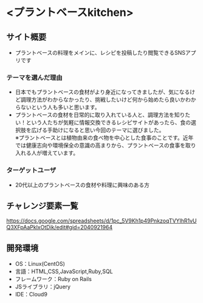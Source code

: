 # <プラントベースkitchen>


## サイト概要
- プラントベースの料理をメインに、レシピを投稿したり閲覧できるSNSアプリです


### テーマを選んだ理由
- 日本でもプラントベースの食材がより身近になってきましたが、気になるけど調理方法がわからなかったり、挑戦したいけど何から始めたら良いかわからないという人も多いと思います。
- プラントベースの食材を日常的に取り入れている人と、調理方法を知りたい！という人たちが気軽に情報交換できるレシピサイトがあったら、食の選択肢を広げる手助けになると思い今回のテーマに選びました。  
※プラントベースとは植物由来の食べ物を中心とした食事のことです。近年では健康志向や環境保全の意識の高まりから、プラントベースの食事を取り入れる人が増えています。

### ターゲットユーザ
- 20代以上のプラントベースの食材や料理に興味のある方

## チャレンジ要素一覧
<https://docs.google.com/spreadsheets/d/1pc_5V9Kh1p49PnkzoqTVYlhR1vUQ3XFpAaPklxOtDik/edit#gid=2040921964>

## 開発環境
- OS：Linux(CentOS)
- 言語：HTML,CSS,JavaScript,Ruby,SQL
- フレームワーク：Ruby on Rails
- JSライブラリ：jQuery
- IDE：Cloud9